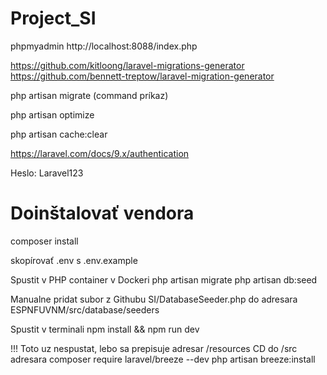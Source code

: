 # Project_SI

phpmyadmin
http://localhost:8088/index.php 



https://github.com/kitloong/laravel-migrations-generator
https://github.com/bennett-treptow/laravel-migration-generator

php artisan migrate (command príkaz)

php artisan optimize

php artisan cache:clear

https://laravel.com/docs/9.x/authentication

Heslo: Laravel123

# Doinštalovať vendora

composer install

skopírovať .env s .env.example

Spustit v PHP container v Dockeri
php artisan migrate 
php artisan db:seed

Manualne pridat subor z Githubu SI/DatabaseSeeder.php do adresara ESPNFUVNM/src/database/seeders

Spustit v terminali npm install && npm run dev


!!! Toto uz nespustat, lebo sa prepisuje adresar /resources
CD do /src adresara
composer require laravel/breeze --dev
php artisan breeze:install
